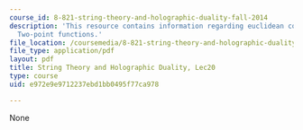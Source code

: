 ```yaml
---
course_id: 8-821-string-theory-and-holographic-duality-fall-2014
description: 'This resource contains information regarding euclidean correlation functions:
  Two-point functions.'
file_location: /coursemedia/8-821-string-theory-and-holographic-duality-fall-2014/e972e9e9712237ebd1bb0495f77ca978_MIT8_821S15_Lec20.pdf
file_type: application/pdf
layout: pdf
title: String Theory and Holographic Duality, Lec20
type: course
uid: e972e9e9712237ebd1bb0495f77ca978

---
```

None